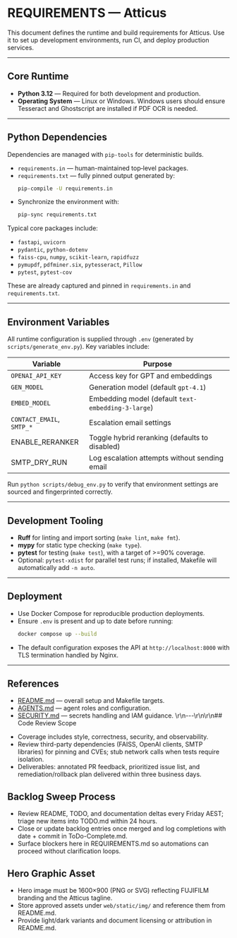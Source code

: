 # REQUIREMENTS — Atticus

This document defines the runtime and build requirements for Atticus.
Use it to set up development environments, run CI, and deploy production services.

---

## Core Runtime

* **Python 3.12** — Required for both development and production.
* **Operating System** — Linux or Windows. Windows users should ensure Tesseract and Ghostscript are installed if PDF OCR is needed.

---

## Python Dependencies

Dependencies are managed with `pip-tools` for deterministic builds.

* `requirements.in` — human-maintained top‑level packages.
* `requirements.txt` — fully pinned output generated by:
  ```bash
  pip-compile -U requirements.in
  ```
* Synchronize the environment with:
  ```bash
  pip-sync requirements.txt
  ```

Typical core packages include:
* `fastapi`, `uvicorn`
* `pydantic`, `python-dotenv`
* `faiss-cpu`, `numpy`, `scikit-learn`, `rapidfuzz`
* `pymupdf`, `pdfminer.six`, `pytesseract`, `Pillow`
* `pytest`, `pytest-cov`

These are already captured and pinned in `requirements.in` and `requirements.txt`.

---

## Environment Variables

All runtime configuration is supplied through `.env` (generated by `scripts/generate_env.py`).
Key variables include:

| Variable | Purpose |
|----------|--------|
| `OPENAI_API_KEY` | Access key for GPT and embeddings |
| `GEN_MODEL` | Generation model (default `gpt-4.1`) |
| `EMBED_MODEL` | Embedding model (default `text-embedding-3-large`) |
| `CONTACT_EMAIL`, `SMTP_*` | Escalation email settings |
| ENABLE_RERANKER | Toggle hybrid reranking (defaults to disabled) |
| SMTP_DRY_RUN | Log escalation attempts without sending email |

Run `python scripts/debug_env.py` to verify that environment settings are sourced and fingerprinted correctly.

---

## Development Tooling

* **Ruff** for linting and import sorting (`make lint`, `make fmt`).
* **mypy** for static type checking (`make type`).
* **pytest** for testing (`make test`), with a target of >=90% coverage.
* Optional: `pytest-xdist` for parallel test runs; if installed, Makefile will automatically add `-n auto`.

---

## Deployment

* Use Docker Compose for reproducible production deployments.
* Ensure `.env` is present and up to date before running:
  ```bash
  docker compose up --build
  ```
* The default configuration exposes the API at `http://localhost:8000` with TLS termination handled by Nginx.

---

## References

* [README.md](README.md) — overall setup and Makefile targets.
* [AGENTS.md](AGENTS.md) — agent roles and configuration.
* [SECURITY.md](SECURITY.md) — secrets handling and IAM guidance.
\r\n---\r\n\r\n## Code Review Scope

- Coverage includes style, correctness, security, and observability.
- Review third-party dependencies (FAISS, OpenAI clients, SMTP libraries) for pinning and CVEs; stub network calls when tests require isolation.
- Deliverables: annotated PR feedback, prioritized issue list, and remediation/rollback plan delivered within three business days.

## Backlog Sweep Process

- Review README, TODO, and documentation deltas every Friday AEST; triage new items into TODO.md within 24 hours.
- Close or update backlog entries once merged and log completions with date + commit in ToDo-Complete.md.
- Surface blockers here in REQUIREMENTS.md so automations can proceed without clarification loops.

## Hero Graphic Asset

- Hero image must be 1600×900 (PNG or SVG) reflecting FUJIFILM branding and the Atticus tagline.
- Store approved assets under `web/static/img/` and reference them from README.md.
- Provide light/dark variants and document licensing or attribution in README.md.
